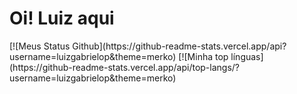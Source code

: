 <h1>Oi! Luiz aqui</h1>
[![Meus Status Github](https://github-readme-stats.vercel.app/api?username=luizgabrielop&theme=merko)
[![Minha top línguas](https://github-readme-stats.vercel.app/api/top-langs/?username=luizgabrielop&theme=merko)
